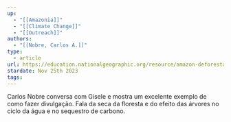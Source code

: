 ```yaml
---
up:
  - "[[Amazonia]]"
  - "[[Climate Change]]"
  - "[[Outreach]]"
authors:
  - "[[Nobre, Carlos A.]]"
type:
  - article
url: https://education.nationalgeographic.org/resource/amazon-deforestation-and-climate-change/
stardate: Nov 25th 2023
tags: 
---
```

Carlos Nobre conversa com Gisele e mostra um excelente exemplo de como fazer divulgação. Fala da seca da floresta e do efeito das árvores no ciclo da água e no sequestro de carbono.
